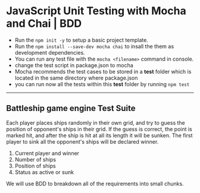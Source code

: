# JavaScript Unit Testing with Mocha and Chai | BDD

-   Run the `npm init -y` to setup a basic project template.
-   Run the `npm install --save-dev mocha chai` to insall the them as development dependencies.
-   You can run any test file with the `mocha <filename>` command in console.
-   change the test script in package.json to mocha
-   Mocha recommends the test cases to be stored in a **test** folder which is located in the same directory where package.json
-   you can run now all the tests within this **test** folder by running `npm test`

---

## Battleship game engine Test Suite

Each player places ships randomly in their own grid, and try to guess the position of opponent's ships in their grid. If the guess is correct, the point is marked hit, and after the ship is hit at all its length it will be sunken. The first player to sink all the opponent's ships will be declared winner.

1. Current player and winner
2. Number of ships
3. Position of ships
4. Status as active or sunk

We will use BDD to breakdown all of the requirements into small chunks.
